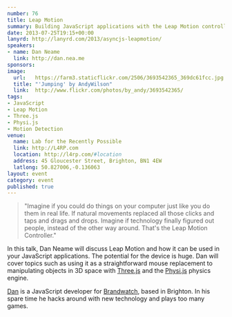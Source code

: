 ```yaml
---
number: 76
title: Leap Motion
summary: Building JavaScript applications with the Leap Motion controller
date: 2013-07-25T19:15+00:00
lanyrd: http://lanyrd.com/2013/asyncjs-leapmotion/
speakers:
- name: Dan Neame
  link: http://dan.nea.me
sponsors:
image:
  url:   https://farm3.staticflickr.com/2506/3693542365_369dc61fcc.jpg
  title: "'Jumping' by AndyWilson"
  link:  http://www.flickr.com/photos/by_andy/3693542365/
tags:
- JavaScript
- Leap Motion
- Three.js
- Physi.js
- Motion Detection
venue:
  name: Lab for the Recently Possible
  link: http://L4RP.com
  location: http://l4rp.com/#location
  address: 45 Gloucester Street, Brighton, BN1 4EW
  latlong: 50.827006,-0.136063
layout: event
category: event
published: true
---
```


> "Imagine if you could do things on your computer just like you do them in real life. If natural movements replaced all those clicks and taps and drags and drops. Imagine if technology finally figured out people, instead of the other way around. That's the Leap Motion Controller."

In this talk, Dan Neame will discuss Leap Motion and how it can be used in your JavaScript applications. The potential for the device is huge. Dan will cover topics such as using it as a straightforward mouse replacement to manipulating objects in 3D space with [Three.js][three] and the [Physi.js][physi] physics engine.

[Dan][dan] is a JavaScript developer for [Brandwatch][brandwatch], based in Brighton. In his spare time he hacks around with new technology and plays too many games.

[dan]: http://dan.nea.me
[brandwatch]: http://www.brandwatch.com
[three]: http://threejs.org
[physi]: http://chandlerprall.github.io/Physijs/